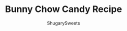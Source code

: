 ---
layout: ../../layouts/MarkdownPostLayout.astro
title: Bunny Chow Candy Recipe
author: ShugarySweets
pubDate: 2019-01-15
description: "An Easter dessert the kids can help make! Bunny Chow Candy will brighten up your spring with sweet crunchy taste that no one can resist."
image_url: https://www.shugarysweets.com/wp-content/uploads/2020/04/bunny-chow-facebook.jpg
tags: ["Candy","American"]
calories: 193
protein: 2
carbohydrates: 22
fats: 6
fiber: 1
ingredients: ["2 cups pretzel sticks, broken","14 Oreo cookies, slightly broken","2 cup milk chocolate M&M candies","16 ounce Ghirardelli white chocolate wafers","2 Tablespoons spring sprinkles"]
serves: 24
time: "20 minutes"
prepTime: "5 minutes"
instructions: ["In large bowl, mix together pretzels, Oreos and M&M's.","Melt white chocolate according to package directions. Pour melted chocolate over M&M mixture. Pour bunny chow onto a large piece of parchment paper on countertop. Sprinkle with 2 Tbsp spring sprinkles (say that 5 times fast)! Let stand about 10 minutes until hardened.","Break into pieces and put in a ziploc bag for storage. Enjoy!"]
nutrition: ["193 calories","22 grams carbohydrates","4 milligrams cholesterol","6 grams fat","1 grams fiber","2 grams protein","3 grams saturated fat","92 grams sodium","15 grams sugar","0 grams trans fat","2 grams unsaturated fat"]
---